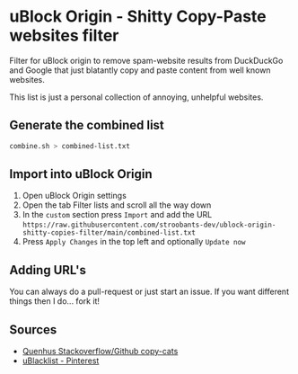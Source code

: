 # uBlock Origin - Shitty Copy-Paste websites filter

Filter for uBlock origin to remove spam-website results from DuckDuckGo and Google that just blatantly copy and paste content from well known websites.

This list is just a personal collection of annoying, unhelpful websites.

## Generate the combined list

```bash
combine.sh > combined-list.txt
```

## Import into uBlock Origin

1. Open uBlock Origin settings
2. Open the tab Filter lists and scroll all the way down
3. In the `custom` section press `Import` and add the URL `https://raw.githubusercontent.com/stroobants-dev/ublock-origin-shitty-copies-filter/main/combined-list.txt`
4. Press `Apply Changes` in the top left and optionally `Update now`

## Adding URL's 

You can always do a pull-request or just start an issue. If you want different things then I do... fork it!

## Sources

* [Quenhus Stackoverflow/Github copy-cats](https://gist.github.com/quenhus/6bd2c47e5780f726f0c96c0a2ee762a4)
* [uBlacklist - Pinterest](https://raw.githubusercontent.com/rjaus/ublacklist-pinterest/)
